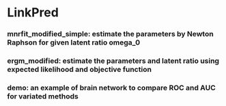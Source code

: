 # LinkPred

### mnrfit_modified_simple: estimate the parameters by Newton Raphson for given latent ratio omega_0
### ergm_modified: estimate the parameters and latent ratio using expected likelihood and objective function

### demo: an example of brain network to compare ROC and AUC for variated methods
